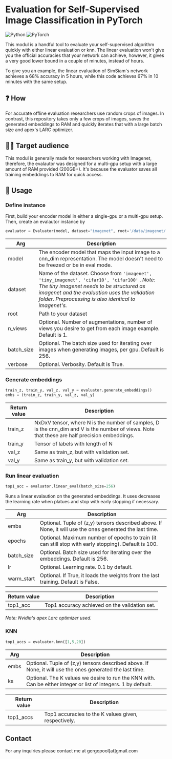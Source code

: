 # Evaluation for Self-Supervised Image Classification in PyTorch

![Python](https://img.shields.io/badge/python-3.8-blue)
![PyTorch](https://img.shields.io/badge/framework-pytorch-orange)

This modul is a handful tool to evaluate your self-supervised algorithm quickly with either linear evaluation or knn. The linear evaluation won't give you the official accuracies that your network can achieve, however, it gives a very good lower bound in a couple of minutes, instead of hours.

To give you an example, the linear evaluation of SimSiam's network achieves a 68% accuracy in 5 hours, while this code achieves 67% in 10 minutes with the same setup.

## :question: How

For accurate offline evaluation researchers use random crops of images. In contrast, this repository takes only a few crops of images, saves the generated embeddings to RAM and quickly iterates that with a large batch size and apex's LARC optimizer.

## :scientist: Target audience

This modul is generally made for researchers working with Imagenet, therefore, the evalautor was designed for a multi-gpu setup with a large amount of RAM provided (200GB+). It's because the evaluator saves all training embeddings to RAM for quick access.

## :electric_plug: Usage

### Define instance

First, build your encoder model in either a single-gpu or a multi-gpu setup. Then, 
create an evalautor instance by
```python
evaluator = Evaluator(model, dataset="imagenet", root='/data/imagenet/', n_views=2, batch_size=256)
```

| Arg | Description |
| --- | ----------- |
| model | The encoder model that maps the input image to a cnn_dim representation. The model doesn't need to be freezed or be in eval mode. |
| dataset | Name of the dataset. Choose from `'imagenet', 'tiny_imagenet', 'cifar10', 'cifar100'` . *Note: The tiny imagenet needs to be structured as imagenet and the evaluation uses the validation folder. Preprocessing is also identical to imagenet's.*|
| root | Path to your dataset |
| n_views | Optional. Number of augmentations, number of views you desire to get from each image example. Default is 1. |
| batch_size | Optional. The batch size used for iterating over images when generating images, per gpu. Default is 256. |
| verbose | Optional. Verbosity. Default is True. |

 ### Generate embeddings

```python
train_z, train_y, val_z, val_y = evaluator.generate_embeddings()
embs = (train_z, train_y, val_z, val_y)
```

| Return value | Description |
| --- | ----------- |
| train_z | NxDxV tensor, where N is the number of samples, D is the cnn_dim and V is the number of views. Note that these are half precision embeddings. |
| train_y | Tensor of labels with length of N |
| val_z | Same as train_z, but with validation set. |
| val_y | Same as train_y, but with validation set. |


### Run linear evaluation
```python
top1_acc = evaluator.linear_eval(batch_size=256)
```
Runs a linear evalaution on the generated embeddings. It uses decreases the learning rate when platues and stop with early stopping if necessary.

| Arg | Description |
| --- | ----------- |
| embs | Optional. Tuple of (z,y) tensors described above. If None, it will use the ones generated the last time. |
| epochs | Optional. Maximum number of epochs to train (it can still stop with early stopping). Default is 100. |
| batch_size | Optional. Batch size used for iterating over the embeddings. Default is 256. |
| lr | Optional. Learning rate. 0.1 by default. |
| warm_start | Optional. If True, it loads the weights from the last training. Default is False. |

| Return value | Description |
| --- | ----------- |
| top1_acc | Top1 accuracy achieved on the validation set. |

*Note: Nvidia's apex Larc optimizer used.*

### KNN
```python
top1_accs = evaluator.knn([1,5,20])
```
| Arg | Description |
| --- | ----------- |
| embs | Optional. Tuple of (z,y) tensors described above. If None, it will use the ones generated the last time. |
| ks | Optional. The K values we desire to run the KNN with. Can be either integer or list of integers. 1 by default. |

| Return value | Description |
| --- | ----------- |
| top1_accs | Top1 accuracies to the K values given, respectively. |


## Contact

For any inquiries please contact me at
gergopool[at]gmail.com